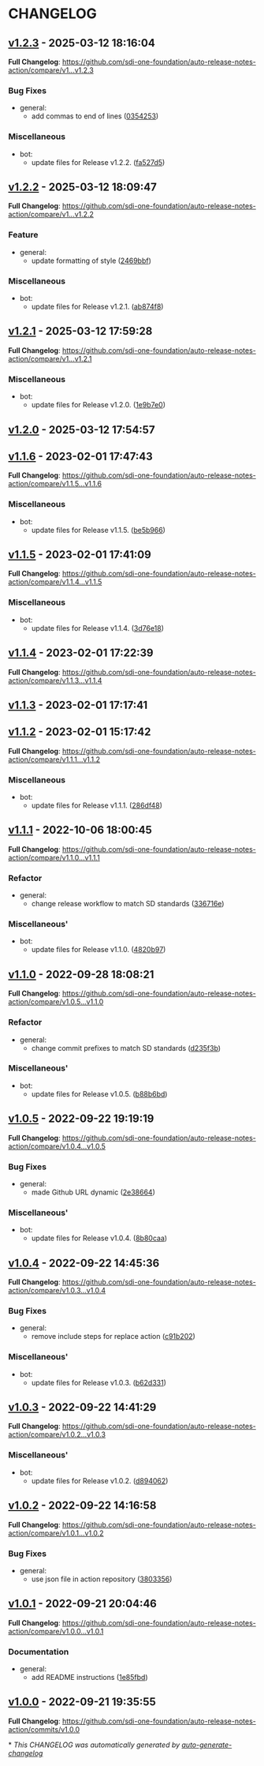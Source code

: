 # CHANGELOG

## [v1.2.3](https://github.com/sdi-one-foundation/auto-release-notes-action/releases/tag/v1.2.3) - 2025-03-12 18:16:04

**Full Changelog**: https://github.com/sdi-one-foundation/auto-release-notes-action/compare/v1...v1.2.3

### Bug Fixes

- general:
  - add commas to end of lines ([0354253](https://github.com/sdi-one-foundation/auto-release-notes-action/commit/0354253dc87a9a61a2c86a9567e8dcae329c709b))

### Miscellaneous


- bot:
  - update files for Release v1.2.2. ([fa527d5](https://github.com/sdi-one-foundation/auto-release-notes-action/commit/fa527d5952fc2088e476c1a508ec336aed74e0c3))

## [v1.2.2](https://github.com/sdi-one-foundation/auto-release-notes-action/releases/tag/v1.2.2) - 2025-03-12 18:09:47

**Full Changelog**: https://github.com/sdi-one-foundation/auto-release-notes-action/compare/v1...v1.2.2

### Feature

- general:
  - update formatting of style ([2469bbf](https://github.com/sdi-one-foundation/auto-release-notes-action/commit/2469bbf83c04cbf1a367b0e4c8743bc2c2294f9f))

### Miscellaneous


- bot:
  - update files for Release v1.2.1. ([ab874f8](https://github.com/sdi-one-foundation/auto-release-notes-action/commit/ab874f85a91f712676483e203a9a3b9896f80c80))

## [v1.2.1](https://github.com/sdi-one-foundation/auto-release-notes-action/releases/tag/v1.2.1) - 2025-03-12 17:59:28

**Full Changelog**: https://github.com/sdi-one-foundation/auto-release-notes-action/compare/v1...v1.2.1

### Miscellaneous


- bot:
  - update files for Release v1.2.0. ([1e9b7e0](https://github.com/sdi-one-foundation/auto-release-notes-action/commit/1e9b7e07da35f2a1d6f21b337e9436558ad35d71))

## [v1.2.0](https://github.com/sdi-one-foundation/auto-release-notes-action/releases/tag/v1.2.0) - 2025-03-12 17:54:57

## [v1.1.6](https://github.com/sdi-one-foundation/auto-release-notes-action/releases/tag/v1.1.6) - 2023-02-01 17:47:43

**Full Changelog**: https://github.com/sdi-one-foundation/auto-release-notes-action/compare/v1.1.5...v1.1.6

### Miscellaneous


- bot:
  - update files for Release v1.1.5. ([be5b966](https://github.com/sdi-one-foundation/auto-release-notes-action/commit/be5b966189c76f38c180d693a1794e9ec7129579))

## [v1.1.5](https://github.com/sdi-one-foundation/auto-release-notes-action/releases/tag/v1.1.5) - 2023-02-01 17:41:09

**Full Changelog**: https://github.com/sdi-one-foundation/auto-release-notes-action/compare/v1.1.4...v1.1.5

### Miscellaneous


- bot:
  - update files for Release v1.1.4. ([3d76e18](https://github.com/sdi-one-foundation/auto-release-notes-action/commit/3d76e18b159fbbaca33f56ef038105ca2dc13da1))

## [v1.1.4](https://github.com/sdi-one-foundation/auto-release-notes-action/releases/tag/v1.1.4) - 2023-02-01 17:22:39

**Full Changelog**: https://github.com/sdi-one-foundation/auto-release-notes-action/compare/v1.1.3...v1.1.4

## [v1.1.3](https://github.com/sdi-one-foundation/auto-release-notes-action/releases/tag/v1.1.3) - 2023-02-01 17:17:41

## [v1.1.2](https://github.com/sdi-one-foundation/auto-release-notes-action/releases/tag/v1.1.2) - 2023-02-01 15:17:42

**Full Changelog**: https://github.com/sdi-one-foundation/auto-release-notes-action/compare/v1.1.1...v1.1.2

### Miscellaneous


- bot:
  - update files for Release v1.1.1. ([286df48](https://github.com/sdi-one-foundation/auto-release-notes-action/commit/286df4870f00a32c846b077e2dd0098a74bf6d56))

## [v1.1.1](https://github.com/sdi-one-foundation/auto-release-notes-action/releases/tag/v1.1.1) - 2022-10-06 18:00:45

**Full Changelog**: https://github.com/sdi-one-foundation/auto-release-notes-action/compare/v1.1.0...v1.1.1

### Refactor

- general:
  - change release workflow to match SD standards ([336716e](https://github.com/sdi-one-foundation/auto-release-notes-action/commit/336716e3448392fae55788896caf78c2ddb2d5a3))

### Miscellaneous'


- bot:
  - update files for Release v1.1.0. ([4820b97](https://github.com/sdi-one-foundation/auto-release-notes-action/commit/4820b970411c79c487cf95df0992e31caed9a27e))

## [v1.1.0](https://github.com/sdi-one-foundation/auto-release-notes-action/releases/tag/v1.1.0) - 2022-09-28 18:08:21

**Full Changelog**: https://github.com/sdi-one-foundation/auto-release-notes-action/compare/v1.0.5...v1.1.0

### Refactor

- general:
  - change commit prefixes to match SD standards ([d235f3b](https://github.com/sdi-one-foundation/auto-release-notes-action/commit/d235f3bfbd5f5f1deedd56945177cfe4564ed817))

### Miscellaneous'


- bot:
  - update files for Release v1.0.5. ([b88b6bd](https://github.com/sdi-one-foundation/auto-release-notes-action/commit/b88b6bd86d4bb280e6ac2d68706648b58d9c13b4))

## [v1.0.5](https://github.com/sdi-one-foundation/auto-release-notes-action/releases/tag/v1.0.5) - 2022-09-22 19:19:19

**Full Changelog**: https://github.com/sdi-one-foundation/auto-release-notes-action/compare/v1.0.4...v1.0.5

### Bug Fixes

- general:
  - made Github URL dynamic ([2e38664](https://github.com/sdi-one-foundation/auto-release-notes-action/commit/2e38664c587b5f1845ed8f415ebfb899272db1f1))

### Miscellaneous'


- bot:
  - update files for Release v1.0.4. ([8b80caa](https://github.com/sdi-one-foundation/auto-release-notes-action/commit/8b80caacec67e395ce5bc133b9ecf111cf04541b))

## [v1.0.4](https://github.com/sdi-one-foundation/auto-release-notes-action/releases/tag/v1.0.4) - 2022-09-22 14:45:36

**Full Changelog**: https://github.com/sdi-one-foundation/auto-release-notes-action/compare/v1.0.3...v1.0.4

### Bug Fixes

- general:
  - remove include steps for replace action ([c91b202](https://github.com/sdi-one-foundation/auto-release-notes-action/commit/c91b202cd64fea5eea6b572e180a461e78139435))

### Miscellaneous'


- bot:
  - update files for Release v1.0.3. ([b62d331](https://github.com/sdi-one-foundation/auto-release-notes-action/commit/b62d331c4f18dff4161b6000f2b4ceb77dff07f1))

## [v1.0.3](https://github.com/sdi-one-foundation/auto-release-notes-action/releases/tag/v1.0.3) - 2022-09-22 14:41:29

**Full Changelog**: https://github.com/sdi-one-foundation/auto-release-notes-action/compare/v1.0.2...v1.0.3

### Miscellaneous'


- bot:
  - update files for Release v1.0.2. ([d894062](https://github.com/sdi-one-foundation/auto-release-notes-action/commit/d894062609116c29b083f469d5602ef44804a0bb))

## [v1.0.2](https://github.com/sdi-one-foundation/auto-release-notes-action/releases/tag/v1.0.2) - 2022-09-22 14:16:58

**Full Changelog**: https://github.com/sdi-one-foundation/auto-release-notes-action/compare/v1.0.1...v1.0.2

### Bug Fixes

- general:
  - use json file in action repository ([3803356](https://github.com/sdi-one-foundation/auto-release-notes-action/commit/38033568ce0a161f6f85736023ce21eb7e8bab7f))

## [v1.0.1](https://github.com/sdi-one-foundation/auto-release-notes-action/releases/tag/v1.0.1) - 2022-09-21 20:04:46

**Full Changelog**: https://github.com/sdi-one-foundation/auto-release-notes-action/compare/v1.0.0...v1.0.1

### Documentation

- general:
  - add README instructions ([1e85fbd](https://github.com/sdi-one-foundation/auto-release-notes-action/commit/1e85fbd13ae97ad7548d1f3e412328250f7e3af2))

## [v1.0.0](https://github.com/sdi-one-foundation/auto-release-notes-action/releases/tag/v1.0.0) - 2022-09-21 19:35:55

**Full Changelog**: https://github.com/sdi-one-foundation/auto-release-notes-action/commits/v1.0.0

\* *This CHANGELOG was automatically generated by [auto-generate-changelog](https://github.com/BobAnkh/auto-generate-changelog)*
